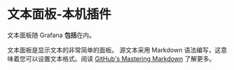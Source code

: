 # 文本面板-本机插件

文本面板随 Grafana **包括**在内。

文本面板是显示文本的非常简单的面板。 源文本采用 Markdown 语法编写，这意味着您可以设置文本格式。阅读 [GitHub's Mastering Markdown](https://guides.github.com/features/mastering-markdown/) 了解更多。
